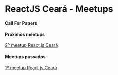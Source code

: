 # ReactJS Ceará - Meetups

#### Call For Papers


#### Próximos meetups

[2º meetup React.js Ceará](https://github.com/reactjs-ceara/meetups/tree/master/%232-meetup)

#### Meetups passados

[1º meetup React.js Ceará](https://github.com/reactjs-ceara/meetups/tree/master/%231-meetup)

